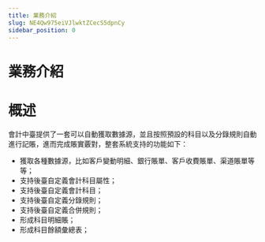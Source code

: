 ```yaml
---
title: 業務介紹
slug: NE4Qw975eiVJlwktZCecS5dpnCy
sidebar_position: 0
---
```



# 業務介紹

# <b>概述</b>

會計中臺提供了一套可以自動獲取數據源，並且按照預設的科目以及分錄規則自動進行記賬，進而完成賬實覈對，整套系統支持的功能如下：

- 獲取各種數據源，比如客戶變動明細、銀行賬單、客戶收費賬單、渠道賬單等等；
- 支持後臺自定義會計科目屬性；
- 支持後臺自定義會計科目；
- 支持後臺自定義分錄規則；
- 支持後臺自定義合併規則；
- 形成科目明細賬；
- 形成科目餘額彙總表；

